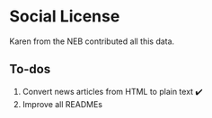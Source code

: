 # Social License #

Karen from the NEB contributed all this data.

## To-dos ## 

1. Convert news articles from HTML to plain text ✔️
2. Improve all READMEs
